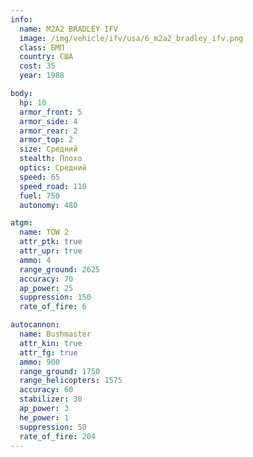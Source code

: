```yaml
---
info:
  name: M2A2 BRADLEY IFV
  image: /img/vehicle/ifv/usa/6_m2a2_bradley_ifv.png
  class: БМП
  country: США
  cost: 35
  year: 1988

body:
  hp: 10
  armor_front: 5
  armor_side: 4
  armor_rear: 2
  armor_top: 2
  size: Средний
  stealth: Плохо
  optics: Средний
  speed: 65
  speed_road: 110
  fuel: 750
  autonomy: 480

atgm:
  name: TOW 2
  attr_ptk: true
  attr_upr: true
  ammo: 4
  range_ground: 2625
  accuracy: 70
  ap_power: 25
  suppression: 150
  rate_of_fire: 6

autocannon:
  name: Bushmaster
  attr_kin: true
  attr_fg: true
  ammo: 900
  range_ground: 1750
  range_helicopters: 1575
  accuracy: 60
  stabilizer: 30
  ap_power: 3
  he_power: 1
  suppression: 50
  rate_of_fire: 204
---
```

